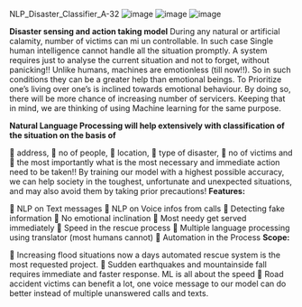 NLP_Disaster_Classifier_A-32
![image](https://user-images.githubusercontent.com/60231901/136688558-249fda9f-6f3b-4c63-bf23-922a37043ba3.png)
![image](https://user-images.githubusercontent.com/60231901/136688615-7dc8f777-f4aa-452c-b27f-4d3bb1ef4b51.png)
![image](https://user-images.githubusercontent.com/60231901/136688628-a295b68d-774c-4f65-bf69-fcf88878a3c8.png)


**Disaster sensing and action taking model**
During any natural or artificial calamity, number of victims can mi un controllable. In such case Single
human intelligence cannot handle all the situation promptly. A system requires just to analyse the
current situation and not to forget, without panicking!! Unlike humans, machines are emotionless
(till now!!). So in such conditions they can be a greater help than emotional beings. To Prioritize
one’s living over one’s is inclined towards emotional behaviour. By doing so, there will be more
chance of increasing number of servicers.
Keeping that in mind, we are thinking of using Machine learning for the same purpose.

**Natural Language Processing will help extensively with classification of the situation on the basis of**

 address,
 no of people,
 location,
 type of disaster,
 no of victims and
 the most importantly what is the most necessary and immediate action need to be taken!!
By training our model with a highest possible accuracy, we can help society in the toughest,
unfortunate and unexpected situations, and may also avoid them by taking prior precautions!
**Features:**

 NLP on Text messages
 NLP on Voice infos from calls
 Detecting fake information
 No emotional inclination
 Most needy get served immediately
 Speed in the rescue process
 Multiple language processing using translator (most humans cannot)
 Automation in the Process
**Scope:**

 Increasing flood situations now a days automated rescue system is the most requested
project.
 Sudden earthquakes and mountainside fall requires immediate and faster response. ML is
all about the speed
 Road accident victims can benefit a lot, one voice message to our model can do better
instead of multiple unanswered calls and texts.
